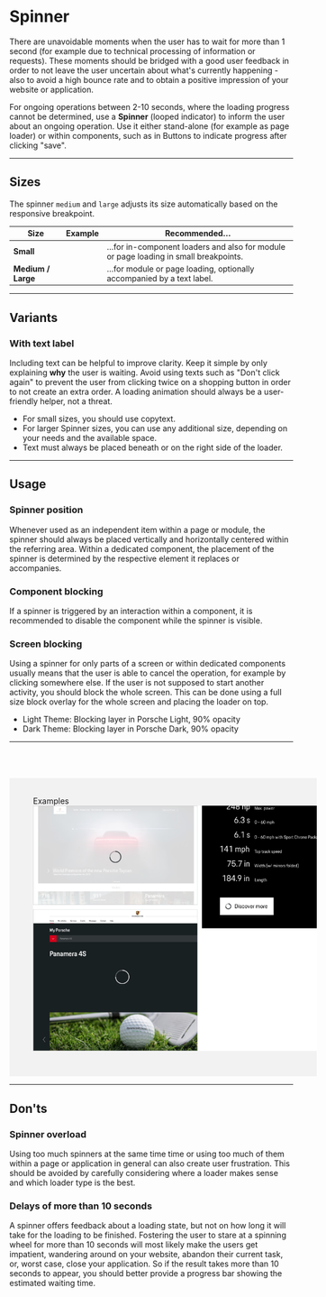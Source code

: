 # Spinner

There are unavoidable moments when the user has to wait for more than 1 second (for example due to technical processing of information or requests). These  moments should be bridged with a good user feedback in order to not leave the user uncertain about what's currently happening - also to avoid a high bounce rate and to obtain a positive impression of your website or application.

For ongoing operations between 2-10 seconds, where the loading progress cannot be determined, use a **Spinner** (looped indicator) to inform the user about an ongoing operation. Use it either stand-alone (for example as page loader) or within components, such as in Buttons to indicate progress after clicking "save".

---

## Sizes

The spinner `medium` and `large` adjusts its size automatically based on the responsive breakpoint.


| Size                      | Example                            | Recommended…                  |
|---------------------------|-------------------------|-------------------------------------------------|
| **Small**           |   <p-spinner size="small"></p-spinner>    | …for in-component loaders and also for module or page loading in small breakpoints. |
| **Medium / Large**     |   <p-spinner size="medium"></p-spinner><p-spinner size="large"></p-spinner>  | …for module or page loading, optionally accompanied by a text label.     |

---

## Variants

### With text label

Including text can be helpful to improve clarity. Keep it simple by only explaining
**why** the user is waiting. Avoid using texts such as "Don't click again" to prevent
the user from clicking twice on a shopping button in order to not create an extra order.
A loading animation should always be a user-friendly helper, not a threat.

* For small sizes, you should use copytext.
* For larger Spinner sizes, you can use any additional size, depending on your needs and the available space.
* Text must always be placed beneath or on the right side of the loader.

---

## Usage

### Spinner position
Whenever used as an independent item within a page or module, the spinner should always be placed vertically and horizontally centered within the referring area. Within a dedicated component, the placement of the spinner is determined by the respective element it replaces or accompanies.

### Component blocking
If a spinner is triggered by an interaction within a component, it is recommended to disable the component while the spinner is visible.

### Screen blocking
Using a spinner for only parts of a screen or within dedicated components usually means that the user is able to cancel the operation, for example by clicking somewhere else. If the user is not supposed to start another activity, you should block the whole screen. This can be done using a full size block overlay for the whole screen and placing the loader on top.

* Light Theme: Blocking layer in Porsche Light, 90% opacity
* Dark Theme: Blocking layer in Porsche Dark, 90% opacity

---

<div style="background:#F2F2F2; width:100%; margin-top: 64px; padding-top: 32px; padding-left: 42px; padding-bottom: 42px;">
    <p-headline variant="headline-3" tag="h3" style="margin-bottom: 24px;">Examples</p-headline>
    <img src="./assets/spinner-blocking.png" alt=""/>
</div>

---

## Don'ts

### Spinner overload
Using too much spinners at the same time time or using too much of them within a page or application in general can also create user frustration. This should be avoided by carefully considering where a loader makes sense and which loader type is the best.

### Delays of more than 10 seconds
A spinner offers feedback about a loading state, but not on how long it will take for the loading to be finished. Fostering the user to stare at a spinning wheel for more than 10 seconds will most likely make the users get impatient, wandering around on your website, abandon their current task, or, worst case, close your application. So if the result takes more than 10 seconds to appear, you should better provide a progress bar showing the estimated waiting time.